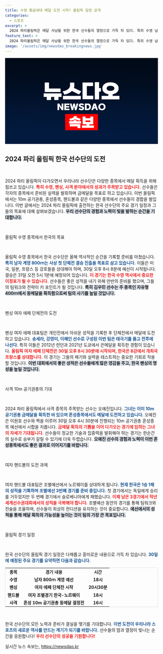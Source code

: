 ```yaml
---
title: 수영 황금세대 메달 도전 시작! 올림픽 일정 공개
categories:
  - 스포츠
excerpt: >
  2024 파리올림픽은 메달 사냥을 위한 한국 선수들의 열정으로 가득 차 있다. 특히 수영 남자 계영 800ｍ가 역사적인 결승 진출을 노리고, 사격의 오예진은 멀티메달 도전에 나서는 등 기대감이 커지고 있다. 한국 핸드볼은 북유럽의 강호 노르웨이를 상대로 승리할 수 있을지 주목된다.
feature_text: >
  2024 파리올림픽은 메달 사냥을 위한 한국 선수들의 열정으로 가득 차 있다. 특히 수영 남자 계영 800ｍ가 역사적인 결승 진출을 노리고, 사격의 오예진은 멀티메달 도전에 나서는 등 기대감이 커지고 있다. 한국 핸드볼은 북유럽의 강호 노르웨이를 상대로 승리할 수 있을지 주목된다.
image: '/assets/img/newsdao_breakingnews.jpg'
---
```


<p><img src="/assets/img/newsdao_breakingnews.jpg" alt="ontimetimes 속보" /></p>

<h2 data-ke-size="size26">2024 파리 올림픽 한국 선수단의 도전</h2>

<p data-ke-size="size16">&nbsp;</p>

<p>2024 파리 올림픽이 다가오면서 우리나라 선수단은 다양한 종목에서 메달 획득을 위해 힘쓰고 있습니다. <b><span style="color: #ee2323;">특히 수영, 펜싱, 사격 분야에서의 성과가 주목받고 있습니다.</span></b> 선수들은 각자의 종목에서 준비된 실력을 발휘하며 금메달을 목표로 하고 있습니다. 이번 올림픽에서는 10m 공기권총, 혼성종목, 핸드볼과 같은 다양한 종목에서 선수들이 경합을 벌입니다. 이번 글에서는 2024 파리 올림픽에 출전하는 한국 선수단의 주요 경기 일정과 그들의 목표에 대해 살펴보겠습니다. <b><span style="background-color: #21538527;">우리 선수단의 경험과 노력이 빛을 발하는 순간을 기대합니다.</span></b></p>

<p data-ke-size="size16">&nbsp;</p>

<p>올림픽 수영 종목에서 한국의 목표</p>

<p data-ke-size="size16">&nbsp;</p>

<p>올림픽 수영 종목에서 한국 선수단은 올해 역사적인 순간을 기록할 준비를 마쳤습니다. <b><span style="color: #1a5490;">특히 남자 계영 800ｍ는 사상 첫 단체전 결승 진출을 목표로 삼고 있습니다.</span></b> 이들은 미국, 일본, 프랑스 등 강호들을 상대해야 하며, 30일 오후 8시 8분에 예선이 시작됩니다. 결승은 31일 오전 5시 1분에 예정되어 있습니다. <b><span style="color: #ee2323;">이 경기는 한국 수영 역사에서 중요한 이정표가 될 수 있습니다.</span></b> 선수들은 좋은 성적을 내기 위해 만반의 준비를 했으며, 그들의 팀워크와 전략이 키 포인트가 될 것입니다. <b><span style="background-color: #21538527;">특히 김우민 선수는 주 종목인 자유형 400ｍ에서 동메달을 획득함으로써 팀의 사기를 높일 것입니다.</span></b></p>

<p data-ke-size="size16">&nbsp;</p>

<p>펜싱 여자 에페 단체전의 도전</p>

<p data-ke-size="size16">&nbsp;</p>

<p>펜싱 여자 에페 대표팀은 개인전에서 아쉬운 성적을 기록한 후 단체전에서 메달에 도전하고 있습니다. <b><span style="color: #1a5490;">송세라, 강영미, 이혜인 선수로 구성된 이번 팀은 태극기를 품고 전투에 나선다.</span></b> 특히 이들은 2012년 런던과 2021년 도쿄에서 은메달을 획득한 경험이 있습니다. <b><span style="color: #ee2323;">올림픽 여자 에페 단체전은 30일 오후 8시 30분에 시작되며, 한국은 8강에서 개최국 프랑스를 상대합니다.</span></b> 이 경기는 그들의 패기와 실력을 테스트하는 중요한 기회로 작용할 것입니다. <b><span style="background-color: #21538527;">이번 대회에서의 좋은 성적은 선수들에게 많은 영감을 주고, 한국 펜싱의 명성을 높일 것입니다.</span></b></p>

<p data-ke-size="size16">&nbsp;</p>

<p>사격 10m 공기권총의 기대</p>

<p data-ke-size="size16">&nbsp;</p>

<p>2024 파리 올림픽에서 사격 종목의 주목받는 선수는 오예진입니다. <b><span style="color: #1a5490;">그녀는 이미 10m 공기권총 금메달을 획득한 바 있으며 혼성종목에서도 메달에 도전하고 있습니다.</span></b> 오예진은 이원호 선수와 짝을 이루어 30일 오후 4시 30분에 진행되는 10m 공기권총 혼성종목 예선에서 시합을 치릅니다. <b><span style="color: #ee2323;">금메달 획득의 기쁨을 이어 다가오는 경기에 임하는 그녀의 자세가 기대됩니다.</span></b> 선수들이 정교한 기술과 집중력을 발휘해야 하는 경기는 한순간의 실수로 승부가 갈릴 수 있기에 더욱 두렵습니다. <b><span style="background-color: #21538527;">오예진 선수의 경험과 노력이 이번 혼성종목에서도 좋은 결과로 이어지기를 바랍니다.</span></b></p>

<p data-ke-size="size16">&nbsp;</p>

<p>여자 핸드볼의 도전 과제</p>

<p data-ke-size="size16">&nbsp;</p>

<p>여자 핸드볼 대표팀은 조별예선에서 노르웨이를 상대하게 됩니다. <b><span style="color: #1a5490;">현재 한국은 1승 1패의 성적을 기록하며 조별예선 3번째 경기를 준비 중입니다.</span></b> 첫 경기에서는 독일에게 승리를 거두었지만 두 번째 경기에서 슬로베니아에게 패했습니다. <b><span style="color: #ee2323;">이제 남은 3경기에서 작년 세계선수권대회에서의 성적을 극복해야 합니다.</span></b> 조별예선 동안의 경기를 통해 팀워크와 전술을 조율하며, 선수들이 최상의 컨디션을 유지하는 것이 중요합니다. <b><span style="background-color: #21538527;">예선에서의 성적을 통해 메달 획득의 가능성을 높이는 것이 팀의 가장 큰 목표입니다.</span></b></p>

<p data-ke-size="size16">&nbsp;</p>

<p>올림픽 경기 일정</p>

<p data-ke-size="size16">&nbsp;</p>

<p>한국 선수단의 올림픽 경기 일정은 다채롭고 흥미로운 내용으로 가득 차 있습니다. <b><span style="color: #1a5490;">30일에 예정된 주요 경기를 요약하면 다음과 같습니다.</span></b></p>

<table style="width: 100%; border: 1px solid #ddd;">
    <tr>
        <td style="text-align: center; height: 17px;"><b>종목</b></td>
        <td style="text-align: center; height: 17px;"><b>경기 내용</b></td>
        <td style="text-align: center; height: 17px;"><b>시간</b></td>
    </tr>
    <tr>
        <td style="text-align: center; height: 17px;"><b>수영</b></td>
        <td style="text-align: center; height: 17px;"><b>남자 800ｍ 계영 예선</b></td>
        <td style="text-align: center; height: 17px;"><b>18시</b></td>
    </tr>
    <tr>
        <td style="text-align: center; height: 17px;"><b>펜싱</b></td>
        <td style="text-align: center; height: 17px;"><b>여자 에페 단체전 시작</b></td>
        <td style="text-align: center; height: 17px;"><b>20시30분</b></td>
    </tr>
    <tr>
        <td style="text-align: center; height: 17px;"><b>핸드볼</b></td>
        <td style="text-align: center; height: 17px;"><b>여자 조별경기 한국-노르웨이</b></td>
        <td style="text-align: center; height: 17px;"><b>18시</b></td>
    </tr>
    <tr>
        <td style="text-align: center; height: 17px;"><b>사격</b></td>
        <td style="text-align: center; height: 17px;"><b>혼성 10m 공기권총 동메달 결정전</b></td>
        <td style="text-align: center; height: 17px;"><b>16시</b></td>
    </tr>
</table>

<p data-ke-size="size16">&nbsp;</p>

<p>한국 선수단의 모든 노력과 준비가 결실을 맺기를 기대합니다. <b><span style="color: #1a5490;">이번 도전이 우리나라 스포츠의 새로운 역사를 만드는 계기가 되기를 바랍니다.</span></b> 선수들의 땀과 열정이 빛나는 순간을 응원합니다! <b><span style="color: #ee2323;">우리 선수단의 성공을 기원합니다!</span></b></p>
실시간 뉴스 속보는, <a href="https://newsdao.kr" rel="dofollow">https://newsdao.kr</a>


